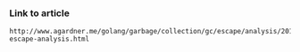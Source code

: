 ### Link to article
    http://www.agardner.me/golang/garbage/collection/gc/escape/analysis/2015/10/18/go-escape-analysis.html
